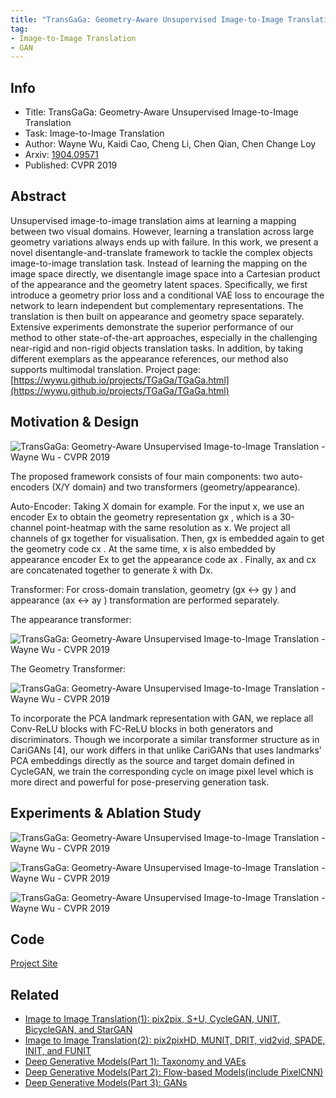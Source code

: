 ```yaml
---
title: "TransGaGa: Geometry-Aware Unsupervised Image-to-Image Translation - Wayne Wu - CVPR 2019"
tag:
- Image-to-Image Translation
- GAN
---
```




## Info

- Title: TransGaGa: Geometry-Aware Unsupervised Image-to-Image Translation
- Task: Image-to-Image Translation
- Author: Wayne Wu, Kaidi Cao, Cheng Li, Chen Qian, Chen Change Loy
- Arxiv: [1904.09571](https://arxiv.org/abs/1904.09571)
- Published: CVPR 2019


## Abstract

Unsupervised image-to-image translation aims at learning a mapping between two visual domains. However, learning a translation across large geometry variations always ends up with failure. In this work, we present a novel disentangle-and-translate framework to tackle the complex objects image-to-image translation task. Instead of learning the mapping on the image space directly, we disentangle image space into a Cartesian product of the appearance and the geometry latent spaces. Specifically, we first introduce a geometry prior loss and a conditional VAE loss to encourage the network to learn independent but complementary representations. The translation is then built on appearance and geometry space separately. Extensive experiments demonstrate the superior performance of our method to other state-of-the-art approaches, especially in the challenging near-rigid and non-rigid objects translation tasks. In addition, by taking different exemplars as the appearance references, our method also supports multimodal translation. Project page: [https://wywu.github.io/projects/TGaGa/TGaGa.html](https://wywu.github.io/projects/TGaGa/TGaGa.html)

## Motivation & Design
![TransGaGa: Geometry-Aware Unsupervised Image-to-Image Translation - Wayne Wu - CVPR 2019](https://i.imgur.com/XWB3EtS.png)

<script async src="https://pagead2.googlesyndication.com/pagead/js/adsbygoogle.js"></script>
<ins class="adsbygoogle"
     style="display:block; text-align:center;"
     data-ad-layout="in-article"
     data-ad-format="fluid"
     data-ad-client="ca-pub-4466575858054752"
     data-ad-slot="8787986126"></ins>
<script>
     (adsbygoogle = window.adsbygoogle || []).push({});
</script>

The proposed framework consists of four main components: two auto-encoders (X/Y domain) and two transformers (geometry/appearance). 

Auto-Encoder: Taking X domain for example. For the input x, we use an encoder Ex to obtain the
geometry representation gx , which is a 30-channel point-heatmap with the same resolution as x. We project all channels of gx together for visualisation. Then, gx is embedded again to get the geometry code cx . At the same time, x is also embedded by appearance encoder Ex to get the appearance code ax . Finally, ax  and cx are concatenated together to generate x̂ with Dx. 

Transformer: For cross-domain translation, geometry (gx ↔ gy ) and appearance (ax ↔ ay ) transformation are performed separately.

The appearance transformer:

![TransGaGa: Geometry-Aware Unsupervised Image-to-Image Translation - Wayne Wu - CVPR 2019](https://i.imgur.com/05CWyY3.png)


The Geometry Transformer:

![TransGaGa: Geometry-Aware Unsupervised Image-to-Image Translation - Wayne Wu - CVPR 2019](https://i.imgur.com/GXwB42B.png)

<script async src="https://pagead2.googlesyndication.com/pagead/js/adsbygoogle.js"></script>
<ins class="adsbygoogle"
     style="display:block; text-align:center;"
     data-ad-layout="in-article"
     data-ad-format="fluid"
     data-ad-client="ca-pub-4466575858054752"
     data-ad-slot="8787986126"></ins>
<script>
     (adsbygoogle = window.adsbygoogle || []).push({});
</script>

To incorporate the PCA landmark representation with GAN, we replace all Conv-ReLU blocks with FC-ReLU blocks in both generators and discriminators. Though we incorporate a similar transformer structure as in CariGANs [4], our work differs in that unlike CariGANs that uses landmarks’ PCA embeddings directly as the source and target domain defined in CycleGAN, we train the corresponding cycle on image pixel level which is more direct and powerful for pose-preserving generation task.


## Experiments & Ablation Study

![TransGaGa: Geometry-Aware Unsupervised Image-to-Image Translation - Wayne Wu - CVPR 2019](https://i.imgur.com/3svPF15.png)


![TransGaGa: Geometry-Aware Unsupervised Image-to-Image Translation - Wayne Wu - CVPR 2019](https://i.imgur.com/2zdJzAm.png)

<script async src="https://pagead2.googlesyndication.com/pagead/js/adsbygoogle.js"></script>
<ins class="adsbygoogle"
     style="display:block; text-align:center;"
     data-ad-layout="in-article"
     data-ad-format="fluid"
     data-ad-client="ca-pub-4466575858054752"
     data-ad-slot="8787986126"></ins>
<script>
     (adsbygoogle = window.adsbygoogle || []).push({});
</script>

![TransGaGa: Geometry-Aware Unsupervised Image-to-Image Translation - Wayne Wu - CVPR 2019](https://i.imgur.com/EuZDQvC.png)

## Code

[Project Site]([https://wywu.github.io/projects/TGaGa/TGaGa.html](https://wywu.github.io/projects/TGaGa/TGaGa.html))

## Related

- [Image to Image Translation(1): pix2pix, S+U, CycleGAN, UNIT, BicycleGAN, and StarGAN](https://arxivnote.ddlee.cn/Image-to-image-Translation-pix2pix-CycleGAN-UNIT-BicycleGAN-StarGAN.html)
- [Image to Image Translation(2): pix2pixHD, MUNIT, DRIT, vid2vid, SPADE, INIT, and FUNIT](https://arxivnote.ddlee.cn/Image-to-image-Translation-pix2pixHD-MUNIT-DRIT-vid2vid-SPADE-INIT-FUNIT.html)
- [Deep Generative Models(Part 1): Taxonomy and VAEs](https://arxivnote.ddlee.cn/Deep-Generative-Models-Taxonomy-VAE.html)
- [Deep Generative Models(Part 2): Flow-based Models(include PixelCNN)](https://arxivnote.ddlee.cn/Deep-Generative-Models-Flow-based-Models-PixelCNN.html)
- [Deep Generative Models(Part 3): GANs](https://arxivnote.ddlee.cn/Deep-Generative-Models-GAN-WGAN-SAGAN-StyleGAN-BigGAN.html)
